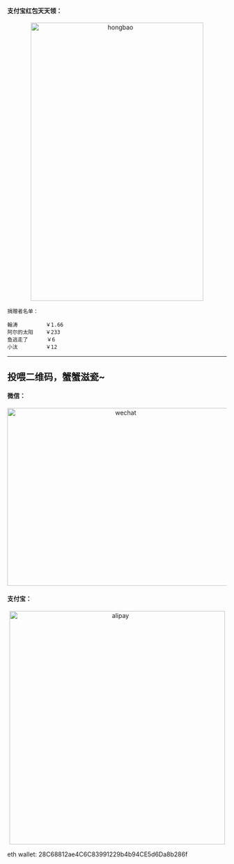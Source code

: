 #### 支付宝红包天天领：  
<div  align="center">    
<img src="https://img-1258052568.cos.ap-shanghai.myqcloud.com/%E6%89%93%E8%B5%8F/redbag.png" width = "396" height = "639" alt="hongbao" align=center />
</div>


```
捐赠者名单：

翰涛         ￥1.66
阿尔的太阳    ￥233
鱼逃走了      ￥6
小汰         ￥12
```
---------

投喂二维码，蟹蟹滋瓷~
---------
#### 微信： 
<div  align="center">    
<img src="https://img-1258052568.cos.ap-shanghai.myqcloud.com/%E6%89%93%E8%B5%8F/wechat.png" width = "528" height = "408" alt="wechat" align=center />
</div>

#### 支付宝：  
<div  align="center">    
<img src="https://img-1258052568.cos.ap-shanghai.myqcloud.com/%E6%89%93%E8%B5%8F/alipay.jpg" width = "495" height = "536" alt="alipay" align=center />
</div>


eth wallet: 28C68812ae4C6C83991229b4b94CE5d6Da8b286f
